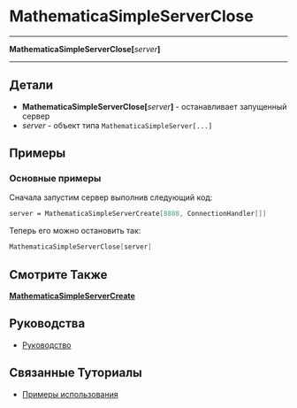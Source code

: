 # MathematicaSimpleServerClose

---

**MathematicaSimpleServerClose[**_server_**]**

---

## Детали

- **MathematicaSimpleServerClose[**_server_**]** - останавливает запущенный сервер
- _server_ - объект типа `MathematicaSimpleServer[...]` 

## Примеры 

### Основные примеры

Сначала запустим сервер выполнив следующий код: 

```mathematica
server = MathematicaSimpleServerCreate[8888, ConnectionHandler[]]
```

Теперь его можно остановить так: 

```mathematica
MathematicaSimpleServerClose[server]
```

## Смотрите Также

**[MathematicaSimpleServerCreate](./MathematicaSimpleServerCreate.md)**

## Руководства

- [Руководство](../../Guides/Guide.md)

## Связанные Туториалы

- [Примеры использования](../../Tutorials/ExampleOfUse.md)
